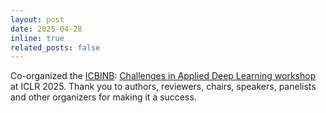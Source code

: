 ```yaml
---
layout: post
date: 2025-04-28
inline: true
related_posts: false
---
```


Co-organized the [ICBINB](https://icbinb.cc/): [Challenges in Applied Deep Learning workshop](https://sites.google.com/view/icbinb-2025/home?authuser=0)  at ICLR 2025. Thank you to authors, reviewers, chairs, speakers, panelists and other organizers for making it a success.